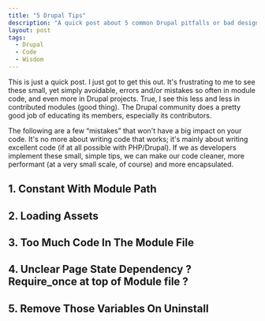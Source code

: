 ```yaml
---
title: "5 Drupal Tips"
description: "A quick post about 5 common Drupal pitfalls or bad design decisions you could avoid."
layout: post
tags:
  - Drupal
  - Code
  - Wisdom
---
```


This is just a quick post. I just got to get this out. It's frustrating to me to see these small, yet simply avoidable, errors and/or mistakes so often in module code, and even more in Drupal projects. True, I see this less and less in contributed modules (good thing). The Drupal community does a pretty good job of educating its members, especially its contributors.

The following are a few &ldquo;mistakes&rdquo; that won't have a big impact on your code. It's no more about writing code that works; it's mainly about writing excellent code (if at all possible with PHP/Drupal). If we as developers implement these small, simple tips, we can make our code cleaner, more performant (at a very small scale, of course) and more encapsulated.

## 1. Constant With Module Path

## 2. Loading Assets

## 3. Too Much Code In The Module File

## 4. Unclear Page State Dependency ? Require_once at top of Module file ?

## 5. Remove Those Variables On Uninstall